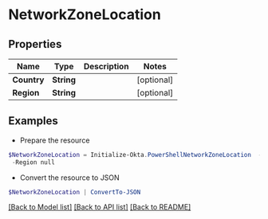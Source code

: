 # NetworkZoneLocation
## Properties

Name | Type | Description | Notes
------------ | ------------- | ------------- | -------------
**Country** | **String** |  | [optional] 
**Region** | **String** |  | [optional] 

## Examples

- Prepare the resource
```powershell
$NetworkZoneLocation = Initialize-Okta.PowerShellNetworkZoneLocation  -Country null `
 -Region null
```

- Convert the resource to JSON
```powershell
$NetworkZoneLocation | ConvertTo-JSON
```

[[Back to Model list]](../README.md#documentation-for-models) [[Back to API list]](../README.md#documentation-for-api-endpoints) [[Back to README]](../README.md)

